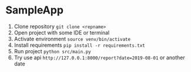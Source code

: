 # SampleApp

1. Clone repository `git clone <repname>`
2. Open project with some IDE or terminal
3. Activate environment `source venv/bin/activate`
4. Install requirements `pip install -r requirements.txt`
5. Run project `python src/main.py`
6. Try use api `http://127.0.0.1:8000/report?date=2019-08-01` or another date